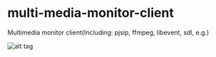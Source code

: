 multi-media-monitor-client
==========================

Multimedia monitor client(Including: pjsip, ffmpeg, libevent, sdl, e.g.)

![alt tag](https://github.com/gnolizuh/multi-media-monitor-client/blob/master/sinashow-monitor.jpg)

